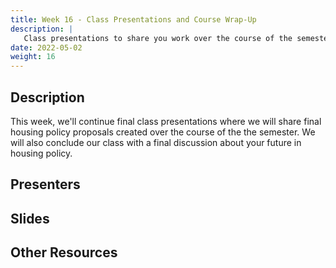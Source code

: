 ```yaml
---
title: Week 16 - Class Presentations and Course Wrap-Up
description: |
   Class presentations to share you work over the course of the semester.
date: 2022-05-02
weight: 16
---
```

## Description

This week, we'll continue final class presentations where we will share final housing policy proposals created over the course of the the semester. We will also conclude our class with a final discussion about your future in housing policy.

## Presenters
## Slides
## Other Resources